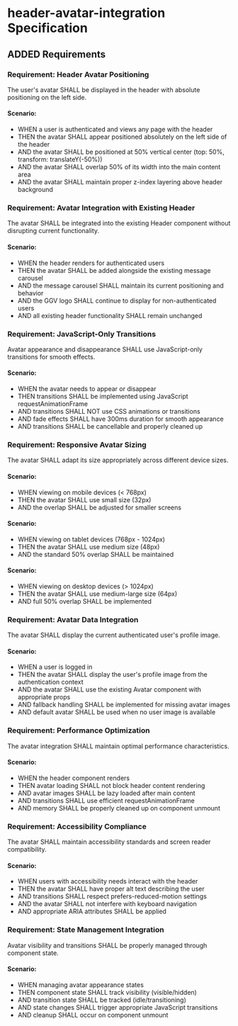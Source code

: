 # header-avatar-integration Specification

## ADDED Requirements

### Requirement: Header Avatar Positioning
The user's avatar SHALL be displayed in the header with absolute positioning on the left side.

#### Scenario:
- WHEN a user is authenticated and views any page with the header
- THEN the avatar SHALL appear positioned absolutely on the left side of the header
- AND the avatar SHALL be positioned at 50% vertical center (top: 50%, transform: translateY(-50%))
- AND the avatar SHALL overlap 50% of its width into the main content area
- AND the avatar SHALL maintain proper z-index layering above header background

### Requirement: Avatar Integration with Existing Header
The avatar SHALL be integrated into the existing Header component without disrupting current functionality.

#### Scenario:
- WHEN the header renders for authenticated users
- THEN the avatar SHALL be added alongside the existing message carousel
- AND the message carousel SHALL maintain its current positioning and behavior
- AND the GGV logo SHALL continue to display for non-authenticated users
- AND all existing header functionality SHALL remain unchanged

### Requirement: JavaScript-Only Transitions
Avatar appearance and disappearance SHALL use JavaScript-only transitions for smooth effects.

#### Scenario:
- WHEN the avatar needs to appear or disappear
- THEN transitions SHALL be implemented using JavaScript requestAnimationFrame
- AND transitions SHALL NOT use CSS animations or transitions
- AND fade effects SHALL have 300ms duration for smooth appearance
- AND transitions SHALL be cancellable and properly cleaned up

### Requirement: Responsive Avatar Sizing
The avatar SHALL adapt its size appropriately across different device sizes.

#### Scenario:
- WHEN viewing on mobile devices (< 768px)
- THEN the avatar SHALL use small size (32px)
- AND the overlap SHALL be adjusted for smaller screens

#### Scenario:
- WHEN viewing on tablet devices (768px - 1024px)
- THEN the avatar SHALL use medium size (48px)
- AND the standard 50% overlap SHALL be maintained

#### Scenario:
- WHEN viewing on desktop devices (> 1024px)
- THEN the avatar SHALL use medium-large size (64px)
- AND full 50% overlap SHALL be implemented

### Requirement: Avatar Data Integration
The avatar SHALL display the current authenticated user's profile image.

#### Scenario:
- WHEN a user is logged in
- THEN the avatar SHALL display the user's profile image from the authentication context
- AND the avatar SHALL use the existing Avatar component with appropriate props
- AND fallback handling SHALL be implemented for missing avatar images
- AND default avatar SHALL be used when no user image is available

### Requirement: Performance Optimization
The avatar integration SHALL maintain optimal performance characteristics.

#### Scenario:
- WHEN the header component renders
- THEN avatar loading SHALL not block header content rendering
- AND avatar images SHALL be lazy loaded after main content
- AND transitions SHALL use efficient requestAnimationFrame
- AND memory SHALL be properly cleaned up on component unmount

### Requirement: Accessibility Compliance
The avatar SHALL maintain accessibility standards and screen reader compatibility.

#### Scenario:
- WHEN users with accessibility needs interact with the header
- THEN the avatar SHALL have proper alt text describing the user
- AND transitions SHALL respect prefers-reduced-motion settings
- AND the avatar SHALL not interfere with keyboard navigation
- AND appropriate ARIA attributes SHALL be applied

### Requirement: State Management Integration
Avatar visibility and transitions SHALL be properly managed through component state.

#### Scenario:
- WHEN managing avatar appearance states
- THEN component state SHALL track visibility (visible/hidden)
- AND transition state SHALL be tracked (idle/transitioning)
- AND state changes SHALL trigger appropriate JavaScript transitions
- AND cleanup SHALL occur on component unmount